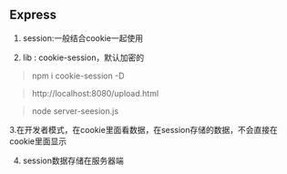 ## Express

1. session:一般结合cookie一起使用

2. lib : cookie-session，默认加密的

> npm i cookie-session -D

> http://localhost:8080/upload.html

> node server-seesion.js

3.在开发者模式，在cookie里面看数据，在session存储的数据，不会直接在cookie里面显示

4. session数据存储在服务器端